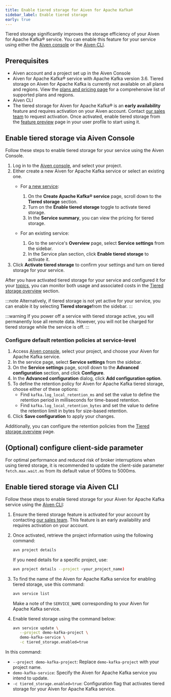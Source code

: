 ```yaml
---
title: Enable tiered storage for Aiven for Apache Kafka®
sidebar_label: Enable tiered storage
early: true
---
```


Tiered storage significantly improves the storage efficiency of your
Aiven for Apache Kafka® service. You can enable this feature for your
service using either the [Aiven console](https://console.aiven.io/) or
the [Aiven CLI](/docs/tools/cli).

## Prerequisites

-   Aiven account and a project set up in the Aiven Console
-   Aiven for Apache Kafka® service with Apache Kafka version 3.6.
    Tiered storage on Aiven for Apache Kafka is currently not available
    on all plans and regions. View the [plans and pricing
    page](https://aiven.io/pricing?product=kafka) for a comprehensive
    list of supported plans and regions.
-   Aiven CLI
-   The tiered storage for Aiven for Apache Kafka® is an **early availability**
    feature and requires activation on your Aiven account.
    Contact [our sales team](mailto:sales@aiven.io) to request activation. Once activated,
    enable tiered storage from the [feature preview](/docs/platform/howto/feature-preview)
    page in your user profile to start using it.

## Enable tiered storage via Aiven Console

Follow these steps to enable tiered storage for your service using the
Aiven Console.

1. Log in to the [Aiven console](https://console.aiven.io/), and select
    your project.
1. Either create a new Aiven for Apache Kafka service or select an
   existing one.
   -   For [a new service](/docs/platform/howto/create_new_service):

       1.  On the **Create Apache Kafka® service** page, scroll down to
           the **Tiered storage** section.
       1.  Turn on the **Enable tiered storage** toggle to activate
           tiered storage.
       1.  In the **Service summary**, you can view the pricing for
           tiered storage.
   -   For an existing service:
       1.  Go to the service's **Overview** page, select **Service
           settings** from the sidebar.
       1.  In the Service plan section, click **Enable tiered storage**
           to activate it.
1.  Click **Activate tiered storage** to confirm your settings and turn
    on tiered storage for your service.

After you have activated tiered storage for your service and configured it for your
[topics](/docs/products/kafka/howto/configure-topic-tiered-storage), you can monitor both
usage and associated costs in the
[Tiered storage overview](/docs/products/kafka/howto/tiered-storage-overview-page) section.

:::note
Alternatively, if tiered storage is not yet active for your service,
you can enable it by selecting **Tiered storage**from the sidebar.
:::

:::warning
If you power off a service with tiered storage active, you will
permanently lose all remote data. However, you will not be charged for
tiered storage while the service is off.
:::

### Configure default retention policies at service-level

1.  Access [Aiven console](https://console.aiven.io/), select your
    project, and choose your Aiven for Apache Kafka service.
1.  In the service page, select **Service settings** from the sidebar.
1.  On the **Service settings** page, scroll down to the **Advanced
    configuration** section, and click **Configure**.
1.  In the **Advanced configuration** dialog, click **Add configuration
    option**.
1.  To define the retention policy for Aiven for Apache Kafka tiered
    storage, choose either of these options:
    -   Find `kafka.log_local_retention_ms` and set the value to define
        the retention period in milliseconds for time-based retention.
    -   Find `kafka.log_local_retention_bytes` and set the value to
        define the retention limit in bytes for size-based retention.
1.  Click **Save configuration** to apply your changes.

Additionally, you can configure the retention policies from the
[Tiered storage overview](/docs/products/kafka/howto/tiered-storage-overview-page#modify-retention-polices) page.

## (Optional) configure client-side parameter

For optimal performance and reduced risk of broker interruptions when
using tiered storage, it is recommended to update the client-side
parameter `fetch.max.wait.ms` from its default value of 500ms to 5000ms.

## Enable tiered storage via Aiven CLI

Follow these steps to enable tiered storage for your Aiven for Apache
Kafka service using the [Aiven CLI](/docs/tools/cli):

1. Ensure the tiered storage feature is activated for your account by contacting [our sales
   team](mailto:sales@aiven.io). This feature is an early availability and requires
   activation on your account.

1.  Once activated, retrieve the project information using the following command:

    ```bash
    avn project details
    ```

    If you need details for a specific project, use:

    ```bash
    avn project details --project <your_project_name)
    ```

1.  To find the name of the Aiven for Apache Kafka service for enabling tiered storage,
    use this command:

    ```bash
    avn service list
    ```

    Make a note of the `SERVICE_NAME` corresponding to your Aiven for
    Apache Kafka service.

1.  Enable tiered storage using the command below:

    ```bash
    avn service update \
       --project demo-kafka-project \
       demo-kafka-service \
       -c tiered_storage.enabled=true
    ```

In this command:

-   `--project demo-kafka-project`: Replace `demo-kafka-project` with
    your project name.
-   `demo-kafka-service`: Specify the Aiven for Apache Kafka service you
    intend to update.
-   `-c tiered_storage.enabled=true`: Configuration flag that activates
    tiered storage for your Aiven for Apache Kafka service.

